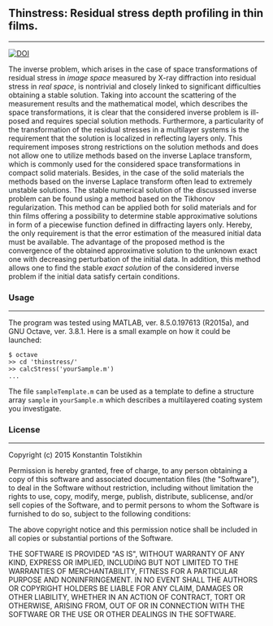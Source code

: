 ## Thinstress: Residual stress depth profiling in thin films.
-------------------------------------------------------------

[![DOI](https://zenodo.org/badge/19969/consttgit/thinstress.svg)](https://zenodo.org/badge/latestdoi/19969/consttgit/thinstress)

The inverse problem, which arises in the case of space transformations of
residual stress in *image space* measured by X-ray diffraction into residual
stress in *real space*, is nontrivial and closely linked to significant
difficulties obtaining a stable solution. Taking into account the scattering
of the measurement results and the mathematical model, which describes the
space transformations, it is clear that the considered inverse problem is
ill-posed and requires special solution methods. Furthermore, a particularity
of the transformation of the residual stresses in a multilayer systems is the
requirement that the solution is localized in reflecting layers only. This
requirement imposes strong restrictions on the solution methods and does not
allow one to utilize methods based on the inverse Laplace transform, which is
commonly used for the considered space transformations in compact solid
materials. Besides, in the case of the solid materials the methods based on the
inverse Laplace transform often lead to extremely unstable solutions. The
stable numerical solution of the discussed inverse problem can be found using a
method based on the Tikhonov regularization. This method can be applied both
for solid materials and for thin films offering a possibility to determine
stable approximative solutions in form of a piecewise function defined in
diffracting layers only.  Hereby, the only requirement is that the error
estimation of the measured initial data must be available. The advantage of the
proposed method is the convergence of the obtained approximative solution to
the unknown exact one with decreasing perturbation of the initial data. In
addition, this method allows one to find the stable *exact solution* of the
considered inverse problem if the initial data satisfy certain conditions.

### Usage
---------

The program was tested using MATLAB, ver. 8.5.0.197613 (R2015a), and GNU
Octave, ver. 3.8.1.  Here is a small example on how it could be launched:
```
$ octave
>> cd 'thinstress/'
>> calcStress('yourSample.m')
...
```
The file `sampleTemplate.m` can be used as a template to define a structure
array `sample` in `yourSample.m` which describes a multilayered coating system
you investigate.  

### License
-----------

Copyright (c) 2015 Konstantin Tolstikhin

Permission is hereby granted, free of charge, to any person obtaining a copy
of this software and associated documentation files (the "Software"), to deal
in the Software without restriction, including without limitation the rights
to use, copy, modify, merge, publish, distribute, sublicense, and/or sell
copies of the Software, and to permit persons to whom the Software is
furnished to do so, subject to the following conditions:

The above copyright notice and this permission notice shall be included in
all copies or substantial portions of the Software.

THE SOFTWARE IS PROVIDED "AS IS", WITHOUT WARRANTY OF ANY KIND, EXPRESS OR
IMPLIED, INCLUDING BUT NOT LIMITED TO THE WARRANTIES OF MERCHANTABILITY,
FITNESS FOR A PARTICULAR PURPOSE AND NONINFRINGEMENT. IN NO EVENT SHALL THE
AUTHORS OR COPYRIGHT HOLDERS BE LIABLE FOR ANY CLAIM, DAMAGES OR OTHER
LIABILITY, WHETHER IN AN ACTION OF CONTRACT, TORT OR OTHERWISE, ARISING FROM,
OUT OF OR IN CONNECTION WITH THE SOFTWARE OR THE USE OR OTHER DEALINGS IN
THE SOFTWARE.
